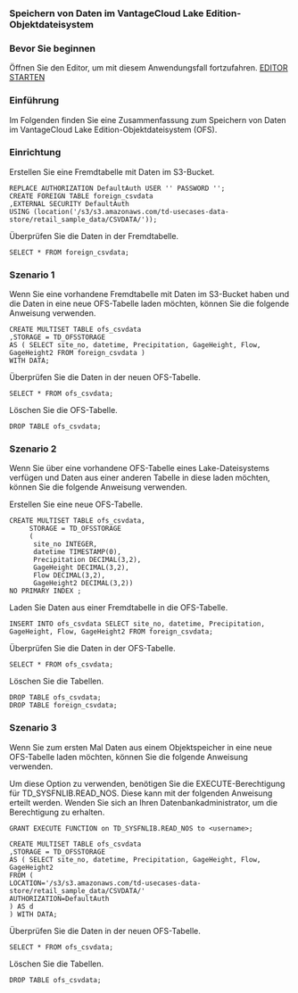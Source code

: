 ### Speichern von Daten im VantageCloud Lake Edition-Objektdateisystem

### Bevor Sie beginnen

Öffnen Sie den Editor, um mit diesem Anwendungsfall fortzufahren. [EDITOR STARTEN](#data=%7B%22navigateTo%22:%22editor%22%7D)

### Einführung

Im Folgenden finden Sie eine Zusammenfassung zum Speichern von Daten im VantageCloud Lake Edition-Objektdateisystem (OFS).

### Einrichtung

Erstellen Sie eine Fremdtabelle mit Daten im S3-Bucket.

``` sourceCode
REPLACE AUTHORIZATION DefaultAuth USER '' PASSWORD '';
CREATE FOREIGN TABLE foreign_csvdata
,EXTERNAL SECURITY DefaultAuth
USING (location('/s3/s3.amazonaws.com/td-usecases-data-store/retail_sample_data/CSVDATA/'));
```

Überprüfen Sie die Daten in der Fremdtabelle.

``` sourceCode
SELECT * FROM foreign_csvdata;
```

### Szenario 1

Wenn Sie eine vorhandene Fremdtabelle mit Daten im S3-Bucket haben und die Daten in eine neue OFS-Tabelle laden möchten, können Sie die folgende Anweisung verwenden.

``` sourceCode
CREATE MULTISET TABLE ofs_csvdata
,STORAGE = TD_OFSSTORAGE
AS ( SELECT site_no, datetime, Precipitation, GageHeight, Flow, GageHeight2 FROM foreign_csvdata )
WITH DATA;
```

Überprüfen Sie die Daten in der neuen OFS-Tabelle.

``` sourceCode
SELECT * FROM ofs_csvdata;
```

Löschen Sie die OFS-Tabelle.

``` sourceCode
DROP TABLE ofs_csvdata;
```

### Szenario 2

Wenn Sie über eine vorhandene OFS-Tabelle eines Lake-Dateisystems verfügen und Daten aus einer anderen Tabelle in diese laden möchten, können Sie die folgende Anweisung verwenden.

Erstellen Sie eine neue OFS-Tabelle.

``` sourceCode
CREATE MULTISET TABLE ofs_csvdata,
     STORAGE = TD_OFSSTORAGE
     (
      site_no INTEGER,
      datetime TIMESTAMP(0),
      Precipitation DECIMAL(3,2),
      GageHeight DECIMAL(3,2),
      Flow DECIMAL(3,2),
      GageHeight2 DECIMAL(3,2))
NO PRIMARY INDEX ;
```

Laden Sie Daten aus einer Fremdtabelle in die OFS-Tabelle.

``` sourceCode
INSERT INTO ofs_csvdata SELECT site_no, datetime, Precipitation, GageHeight, Flow, GageHeight2 FROM foreign_csvdata;
```

Überprüfen Sie die Daten in der OFS-Tabelle.

``` sourceCode
SELECT * FROM ofs_csvdata;
```

Löschen Sie die Tabellen.

``` sourceCode
DROP TABLE ofs_csvdata;
DROP TABLE foreign_csvdata;
```

### Szenario 3

Wenn Sie zum ersten Mal Daten aus einem Objektspeicher in eine neue OFS-Tabelle laden möchten, können Sie die folgende Anweisung verwenden.

Um diese Option zu verwenden, benötigen Sie die EXECUTE-Berechtigung für TD\_SYSFNLIB.READ\_NOS. Diese kann mit der folgenden Anweisung erteilt werden. Wenden Sie sich an Ihren Datenbankadministrator, um die Berechtigung zu erhalten.

``` sourceCode
GRANT EXECUTE FUNCTION on TD_SYSFNLIB.READ_NOS to <username>;
```

``` sourceCode
CREATE MULTISET TABLE ofs_csvdata
,STORAGE = TD_OFSSTORAGE
AS ( SELECT site_no, datetime, Precipitation, GageHeight, Flow, GageHeight2
FROM (
LOCATION='/s3/s3.amazonaws.com/td-usecases-data-store/retail_sample_data/CSVDATA/'
AUTHORIZATION=DefaultAuth
) AS d
) WITH DATA;
```

Überprüfen Sie die Daten in der neuen OFS-Tabelle.

``` sourceCode
SELECT * FROM ofs_csvdata;
```

Löschen Sie die Tabellen.

``` sourceCode
DROP TABLE ofs_csvdata;
```
